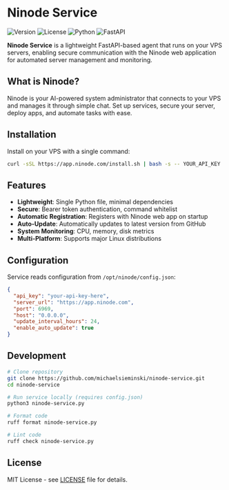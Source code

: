 # Ninode Service

![Version](https://img.shields.io/badge/version-0.1.7-blue) ![License](https://img.shields.io/badge/license-MIT-blue.svg) ![Python](https://img.shields.io/badge/python-3.8+-blue.svg) ![FastAPI](https://img.shields.io/badge/FastAPI-latest-green.svg)

**Ninode Service** is a lightweight FastAPI-based agent that runs on your VPS servers, enabling secure communication with the Ninode web application for automated server management and monitoring.

## What is Ninode?

Ninode is your AI-powered system administrator that connects to your VPS and manages it through simple chat. Set up services, secure your server, deploy apps, and automate tasks with ease.

## Installation

Install on your VPS with a single command:

```bash
curl -sSL https://app.ninode.com/install.sh | bash -s -- YOUR_API_KEY
```

## Features

- **Lightweight**: Single Python file, minimal dependencies
- **Secure**: Bearer token authentication, command whitelist
- **Automatic Registration**: Registers with Ninode web app on startup
- **Auto-Update**: Automatically updates to latest version from GitHub
- **System Monitoring**: CPU, memory, disk metrics
- **Multi-Platform**: Supports major Linux distributions

## Configuration

Service reads configuration from `/opt/ninode/config.json`:

```json
{
  "api_key": "your-api-key-here",
  "server_url": "https://app.ninode.com",
  "port": 6969,
  "host": "0.0.0.0",
  "update_interval_hours": 24,
  "enable_auto_update": true
}
```

## Development

```bash
# Clone repository
git clone https://github.com/michaelsieminski/ninode-service.git
cd ninode-service

# Run service locally (requires config.json)
python3 ninode-service.py

# Format code
ruff format ninode-service.py

# Lint code
ruff check ninode-service.py
```

## License

MIT License - see [LICENSE](LICENSE) file for details.

